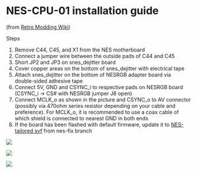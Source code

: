 NES-CPU-01 installation guide
==============

(from [Retro Modding Wiki](https://www.retromodwiki.com/wiki/NES_dejitter_mod))

Steps

1. Remove C44, C45, and X1 from the NES motherboard
2. Connect a jumper wire between the outside pads of C44 and C45
3. Short JP2 and JP3 on snes_dejitter board
4. Cover copper areas on the bottom of snes_dejitter with electrical tape
5. Attach snes_dejitter on the bottom of NESRGB adapter board via double-sided adhesive tape
6. Connect 5V, GND and CSYNC_i to respective pads on NESRGB board (CSYNC_i -> CS# with NESRGB jumper J8 open)
7. Connect MCLK_o as shown in the picture and CSYNC_o to AV connector (possibly via 470ohm series resistor depending on your cable and preference). For MCLK_o, it is recommended to use a coax cable of which shield is connected to nearest GND in both ends
8. If the board has been flashed with default firmware, update it to [NES-tailored svf](https://github.com/marqs85/snes_dejitter/raw/nes-fix/output_files/snes_dejitter.svf) from nes-fix branch

![](https://www.retromodwiki.com/images/2/20/NES001dejitter02.jpg)

![](https://www.retromodwiki.com/images/2/21/NES001dejitter01.jpeg)

![](https://www.retromodwiki.com/images/b/bb/NES101dejitter09.jpg)
